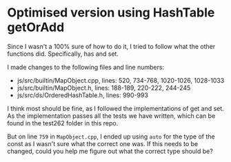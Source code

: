 # Optimised version using HashTable getOrAdd

Since I wasn't a 100% sure of how to do it, I tried to follow what the other functions did.
Specifically, has and set.

I made changes to the following files and line numbers:

* js/src/builtin/MapObject.cpp, lines: 520, 734-768, 1020-1026, 1028-1033
* js/src/builtin/MapObject.h, lines: 188-189, 220-222, 244-245
* js/src/ds/OrderedHashTable.h, lines: 990-993

I think most should be fine, as I followed the implementations of get and set.
As the implementation passes all the tests we have written, which can be found in the test262 folder in this repo.

But on line `759` in `MapObject.cpp`, I ended up using `auto` for the type of the const as I wasn't sure what the correct one was.
If this needs to be changed, could you help me figure out what the correct type should be?
